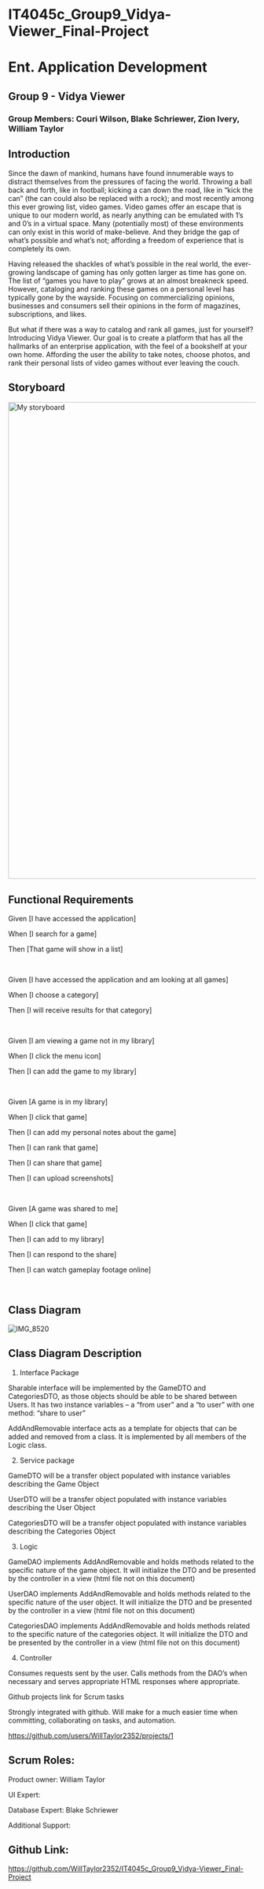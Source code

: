 # IT4045c_Group9_Vidya-Viewer_Final-Project
# Ent. Application Development 

## Group 9  - Vidya Viewer  

### Group Members: Couri Wilson, Blake Schriewer, Zion Ivery, William Taylor 

## Introduction 

Since the dawn of mankind, humans have found innumerable ways to distract themselves from the pressures of facing the world. Throwing a ball back and forth, like in football; kicking a can down the road, like in “kick the can” (the can could also be replaced with a rock); and most recently among this ever growing list, video games. Video games offer an escape that is unique to our modern world, as nearly anything can be emulated with 1’s and 0’s in a virtual space. Many (potentially most) of these environments can only exist in this world of make-believe. And they bridge the gap of what’s possible and what’s not; affording a freedom of experience that is completely its own.  

Having released the shackles of what’s possible in the real world, the ever-growing landscape of gaming has only gotten larger as time has gone on. The list of “games you have to play” grows at an almost breakneck speed. However, cataloging and ranking these games on a personal level has typically gone by the wayside. Focusing on commercializing opinions, businesses and consumers sell their opinions in the form of magazines, subscriptions, and likes.  

But what if there was a way to catalog and rank all games, just for yourself? Introducing Vidya Viewer. Our goal is to create a platform that has all the hallmarks of an enterprise application, with the feel of a bookshelf at your own home. Affording the user the ability to take notes, choose photos, and rank their personal lists of video games without ever leaving the couch.  

## Storyboard  

<img width="968" alt="My storyboard" src="https://user-images.githubusercontent.com/26129706/218202488-576f2ba3-9055-4b77-9c7d-d960fc0a2e78.png">


## Functional Requirements  

 

Given [I have accessed the application] 

When [I search for a game] 

Then [That game will show in a list] 

<br/>

Given [I have accessed the application and am looking at all games] 

When [I choose a category] 

Then [I will receive results for that category] 

<br/>

Given [I am viewing a game not in my library]  

When [I click the menu icon]  

Then [I can add the game to my library] 

<br/>

Given [A game is in my library] 

When [I click that game] 

Then [I can add my personal notes about the game] 

Then [I can rank that game] 

Then [I can share that game] 

Then [I can upload screenshots] 

<br/>

Given [A game was shared to me] 

When [I click that game] 

Then [I can add to my library] 

Then [I can respond to the share] 

Then [I can watch gameplay footage online] 

<br/>

## Class Diagram 

![IMG_8520](https://user-images.githubusercontent.com/26129706/218202125-de7c815f-fa9e-4da6-ba44-9a2c2c8a2073.jpg)

## Class Diagram Description 

1. Interface Package 

Sharable interface will be implemented by the GameDTO and CategoriesDTO, as those objects should be able to be shared between Users. It has two instance variables – a “from user” and a “to user” with one method: “share to user”  

AddAndRemovable interface acts as a template for objects that can be added and removed from a class. It is implemented by all members of the Logic class.  

2. Service package 

GameDTO will be a transfer object populated with instance variables describing the Game Object 

UserDTO will be a transfer object populated with instance variables describing the User Object 

CategoriesDTO will be a transfer object populated with instance variables describing the Categories Object 

3. Logic 

GameDAO implements AddAndRemovable and holds methods related to the specific nature of the game object. It will initialize the DTO and be presented by the controller in a view (html file not on this document) 

UserDAO implements AddAndRemovable and holds methods related to the specific nature of the user object. It will initialize the DTO and be presented by the controller in a view (html file not on this document) 

CategoriesDAO implements AddAndRemovable and holds methods related to the specific nature of the categories object. It will initialize the DTO and be presented by the controller in a view (html file not on this document) 

4. Controller 

Consumes requests sent by the user. Calls methods from the DAO’s when necessary and serves appropriate HTML responses where appropriate.  

Github projects link for Scrum tasks 

Strongly integrated with github. Will make for a much easier time when committing, collaborating on tasks, and automation.  

https://github.com/users/WillTaylor2352/projects/1  

## Scrum Roles: 

Product owner: William Taylor 

UI Expert:  

Database Expert: Blake Schriewer 

Additional Support:  

## Github Link:  

https://github.com/WillTaylor2352/IT4045c_Group9_Vidya-Viewer_Final-Project  
